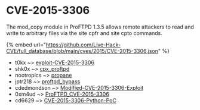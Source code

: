 # CVE-2015-3306

The mod_copy module in ProFTPD 1.3.5 allows remote attackers to read and write to arbitrary files via the site cpfr and site cpto commands.

{% embed url="https://github.com/Live-Hack-CVE/full_database/blob/main/cves/2015/CVE-2015-3306.json" %}


* t0kx ~> [exploit-CVE-2015-3306](https://www.alice-snow.ru/2015/database/cve-2015-3306/exploit-cve-2015-3306-t0kx)
* shk0x ~> [cpx_proftpd](https://www.alice-snow.ru/2015/database/cve-2015-3306/cpx_proftpd-shk0x)
* nootropics ~> [propane](https://www.alice-snow.ru/2015/database/cve-2015-3306/propane-nootropics)
* jptr218 ~> [proftpd_bypass](https://www.alice-snow.ru/2015/database/cve-2015-3306/proftpd_bypass-jptr218)
* cdedmondson ~> [Modified-CVE-2015-3306-Exploit](https://www.alice-snow.ru/2015/database/cve-2015-3306/modified-cve-2015-3306-exploit-cdedmondson)
* 0xm4ud ~> [ProFTPD_CVE-2015-3306](https://www.alice-snow.ru/2015/database/cve-2015-3306/proftpd_cve-2015-3306-0xm4ud)
* cd6629 ~> [CVE-2015-3306-Python-PoC](https://www.alice-snow.ru/2015/database/cve-2015-3306/cve-2015-3306-python-poc-cd6629)